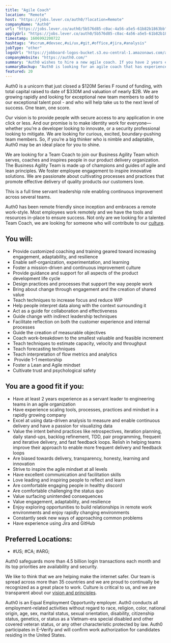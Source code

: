 ```yaml
---
title: "Agile Coach"
location: "Remote"
host: "https://jobs.lever.co/auth0/?location=Remote"
companyName: "Auth0"
url: "https://jobs.lever.co/auth0/5b576d85-c0ac-4a56-a5e5-61b82b1863bb"
applyUrl: "https://jobs.lever.co/auth0/5b576d85-c0ac-4a56-a5e5-61b82b1863bb/apply"
timestamp: 1606992200722
hashtags: "#scrum,#devsec,#ui/ux,#git,#office,#jira,#analysis"
jobType: "other"
logoUrl: "https://jobboard-logos-bucket.s3.eu-central-1.amazonaws.com/auth0"
companyWebsite: "https://auth0.com/"
summary: "Auth0 wishes to hire a new agile coach. If you have 2 years experience as a servant leader to engineering teams in an agile organization, consider applying."
summaryBackup: "Auth0 is looking for an agile coach that has experience in: #scrum, #devsec, #ui/ux."
featured: 20
---
```


Auth0 is a unicorn that just closed a $120M Series F round of funding, with total capital raised to date of $330M and valuation of nearly $2B. We are growing rapidly and looking for exceptional new team members to add to our exceptional talent pool - and who will help take us to the next level of success. One team, one score. 

Our vision is to provide people with secure access to any application in one click or less. And our promise is to make identity work for everyone—whether you’re a developer looking to innovate, or a security professional looking to mitigate. We are looking for curious, excited, boundary-pushing team members. So, if you’re a big thinker who is nimble and adaptable, Auth0 may be an ideal place for you to shine.

We are looking for a Team Coach to join our Business Agility Team which serves, coaches and inspires people in our product delivery organization. The Business Agility Team is made up of champions and guides of agile and lean principles. We foster employee engagement to inspire innovative solutions. We are passionate about cultivating processes and practices that promote effective delivery of quality products our customers love.

This is a full time servant leadership role enabling continuous improvement across several teams.

Auth0 has been remote friendly since inception and embraces a remote work-style. Most employees work remotely and we have the tools and resources in-place to ensure success. Not only are we looking for a talented Team Coach, we are looking for someone who will contribute to our [culture](https://auth0.com/careers/culture).

## You will:

*   Provide customized coaching and training geared toward increasing engagement, adaptability, and resilience
*   Enable self-organization, experimentation, and learning
*   Foster a mission-driven and continuous improvement culture
*   Provide guidance and support for all aspects of the product development life cycle 
*   Design practices and processes that support the way people work
*   Bring about change through engagement and the creation of shared value
*   Teach techniques to increase focus and reduce WIP
*   Help people interpret data along with the context surrounding it
*   Act as a guide for collaboration and effectiveness
*   Guide change with indirect leadership techniques
*   Facilitate reflection on both the customer experience and internal processes
*   Guide the creation of measurable objectives
*   Coach work-breakdown to the smallest valuable and feasible increment
*   Teach techniques to estimate capacity, velocity and throughput
*   Teach forecasting techniques
*   Teach interpretation of flow metrics and analytics
*    Provide 1-1 mentorship
*   Foster a Lean and Agile mindset
*   Cultivate trust and psychological safety

## You are a good fit if you:

*   Have at least 2 years experience as a servant leader to engineering teams in an agile organization
*   Have experience scaling tools, processes, practices and mindset in a rapidly growing company
*   Excel at using data-driven analysis to measure and enable continuous delivery and have a passion for visualizing data
*   Value the intent behind practices like retrospectives, iteration planning, daily stand-ups, backlog refinement, TDD, pair programming, frequent and iterative delivery, and fast feedback loops. Relish in helping teams improve their approach to enable more frequent delivery and feedback loops
*   Are biased towards delivery, transparency, honesty, learning and innovation
*   Strive to inspire the agile mindset at all levels
*   Have excellent communication and facilitation skills
*   Love leading and inspiring people to reflect and learn
*   Are comfortable engaging people in healthy discord
*   Are comfortable challenging the status quo
*   Value surfacing unintended consequences
*   Value engagement, adaptability, and resilience
*   Enjoy exploring opportunities to build relationships in remote work environments and enjoy rapidly changing environments
*   Constantly seek new ways of approaching common problems
*   Have experience using Jira and GitHub

## Preferred Locations:

*   #US; #CA; #ARG;

Auth0 safeguards more than 4.5 billion login transactions each month and its top priorities are availability and security.

We like to think that we are helping make the internet safer. Our team is spread across more than 35 countries and we are proud to continually be recognized as a great place to work. Culture is critical to us, and we are transparent about our [vision and principles](https://auth0.com/blog/the-developer-first-identity-platform-auth0-story-and-future). 

Auth0 is an Equal Employment Opportunity employer. Auth0 conducts all employment-related activities without regard to race, religion, color, national origin, age, sex, marital status, sexual orientation, disability, citizenship status, genetics, or status as a Vietnam-era special disabled and other covered veteran status, or any other characteristic protected by law. Auth0 participates in E-Verify and will confirm work authorization for candidates residing in the United States.
